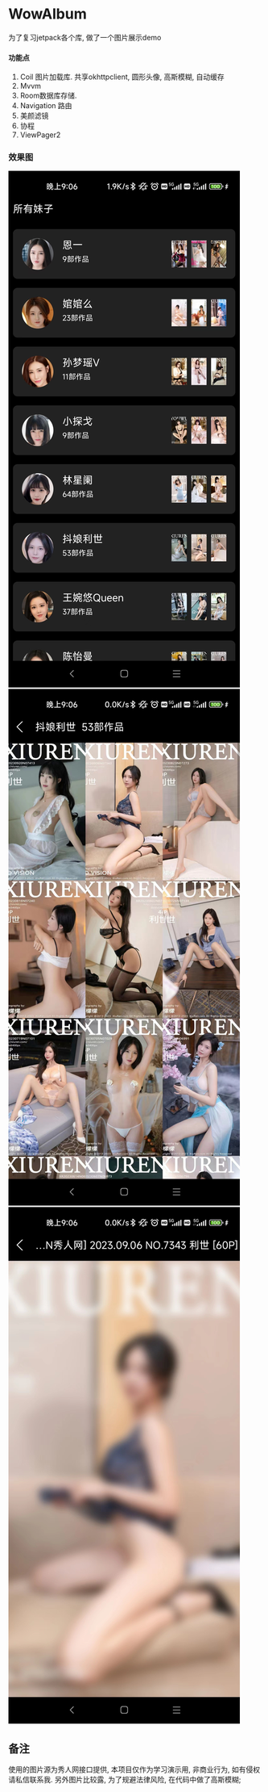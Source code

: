 # WowAlbum
为了复习jetpack各个库, 做了一个图片展示demo

####  功能点
1. Coil 图片加载库. 共享okhttpclient, 圆形头像, 高斯模糊, 自动缓存 
2. Mvvm 
3. Room数据库存储.   
4. Navigation 路由
5. 美颜滤镜
6. 协程
7. ViewPager2 

### 效果图
![效果图](https://github.com/shaopx/WowAlbum/blob/master/screenshot/003.jpg)
![效果图](https://github.com/shaopx/WowAlbum/blob/master/screenshot/002.jpg)
![效果图](https://github.com/shaopx/WowAlbum/blob/master/screenshot/001.jpg)

## 备注
使用的图片源为秀人网接口提供, 本项目仅作为学习演示用, 非商业行为, 如有侵权请私信联系我. 
另外图片比较露, 为了规避法律风险, 在代码中做了高斯模糊;
